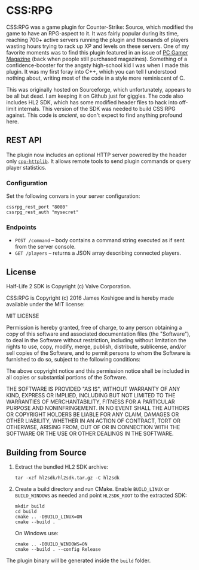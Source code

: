 # CSS:RPG

CSS:RPG was a game plugin for Counter-Strike: Source, which modified the game to have an RPG-aspect to it. It was fairly
popular during its time, reaching 700+ active servers running the plugin and thousands of players wasting hours trying
to rack up XP and levels on these servers. One of my favorite moments was to find this plugin featured in an issue of
[PC Gamer Magazine](http://jameskoshigoe.com/stuff/cssrpg-pcgamer.jpg) (back when people still purchased magazines).
Something of a confidence-booster for the angsty high-school kid I was when I made this plugin. It was my first foray
into C++, which you can tell I understood nothing about, writing most of the code in a style more reminiscent of C.

This was originally hosted on Sourceforge, which unfortunately, appears to be all but dead. I am keeping it on Github
just for giggles. The code also includes HL2 SDK, which has some modified header files to hack into off-limit internals.
This version of the SDK was needed to build CSS:RPG against. This code is *ancient*, so don't expect to find anything
profound here.

## REST API

The plugin now includes an optional HTTP server powered by the header only
[`cpp-httplib`](https://github.com/yhirose/cpp-httplib). It allows remote tools to
send plugin commands or query player statistics.

### Configuration

Set the following convars in your server configuration:

```
cssrpg_rest_port "8080"
cssrpg_rest_auth "mysecret"
```

### Endpoints

- `POST /command` – body contains a command string executed as if sent from the
  server console.
- `GET /players` – returns a JSON array describing connected players.

## License

Half-Life 2 SDK is Copyright (c) Valve Corporation.

CSS:RPG is Copyright (c) 2016 James Koshigoe and is hereby made available under the MIT license:

MIT LICENSE

Permission is hereby granted, free of charge, to any person obtaining a copy of this software and associated documentation files (the "Software"), to deal in the Software without restriction, including without limitation the rights to use, copy, modify, merge, publish, distribute, sublicense, and/or sell copies of the Software, and to permit persons to whom the Software is furnished to do so, subject to the following conditions:

The above copyright notice and this permission notice shall be included in all copies or substantial portions of the Software.

THE SOFTWARE IS PROVIDED "AS IS", WITHOUT WARRANTY OF ANY KIND, EXPRESS OR IMPLIED, INCLUDING BUT NOT LIMITED TO THE WARRANTIES OF MERCHANTABILITY, FITNESS FOR A PARTICULAR PURPOSE AND NONINFRINGEMENT. IN NO EVENT SHALL THE AUTHORS OR COPYRIGHT HOLDERS BE LIABLE FOR ANY CLAIM, DAMAGES OR OTHER LIABILITY, WHETHER IN AN ACTION OF CONTRACT, TORT OR OTHERWISE, ARISING FROM, OUT OF OR IN CONNECTION WITH THE SOFTWARE OR THE USE OR OTHER DEALINGS IN THE SOFTWARE.

## Building from Source

1. Extract the bundled HL2 SDK archive:

   ```
   tar -xzf hl2sdk/hl2sdk.tar.gz -C hl2sdk
   ```

2. Create a build directory and run CMake. Enable `BUILD_LINUX` or `BUILD_WINDOWS` as needed and point `HL2SDK_ROOT` to the extracted SDK:

   ```
   mkdir build
   cd build
   cmake .. -DBUILD_LINUX=ON
   cmake --build .
   ```

   On Windows use:

   ```
   cmake .. -DBUILD_WINDOWS=ON
   cmake --build . --config Release
   ```

The plugin binary will be generated inside the `build` folder.

